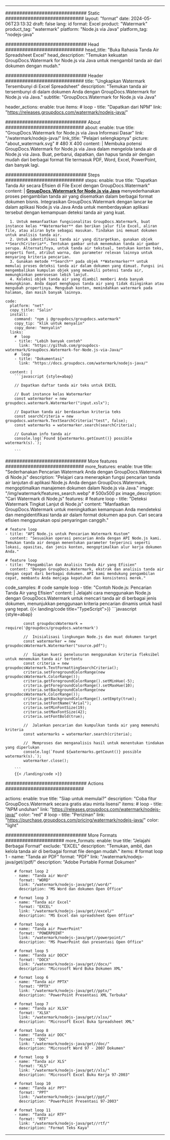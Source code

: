 
---
############################# Static ############################
layout: "format"
date:  2024-05-06T23:13:32
draft: false
lang: id
format: Excel
product: "Watermark"
product_tag: "watermark"
platform: "Node.js via Java"
platform_tag: "nodejs-java"

############################# Head ############################
head_title: "Buka Rahasia Tanda Air Spreadsheet Excel"
head_description: "Temukan kekuatan GroupDocs.Watermark for Node.js via Java untuk mengambil tanda air dari dokumen dengan mudah."

############################# Header ############################
title: "Ungkapkan Watermark Tersembunyi di Excel Spreadsheet" 
description: "Temukan tanda air tersembunyi di dalam dokumen Anda dengan GroupDocs.Watermark for Node.js via Java."
subtitle: "GroupDocs.Watermark for Node.js via Java" 

header_actions:
  enable: true
  items:
    #  loop
    - title: "Dapatkan dari NPM"
      link: "https://releases.groupdocs.com/watermark/nodejs-java/"
      
############################# About ############################
about:
    enable: true
    title: "GroupDocs.Watermark for Node.js via Java Informasi Dasar"
    link: "/watermark/nodejs-java/"
    link_title: "Pelajari selengkapnya"
    picture: "about_watermark.svg" # 480 X 400
    content: |
       Membuka potensi GroupDocs.Watermark for Node.js via Java dalam mengelola tanda air di Node.js via Java. Buat, perbarui, dapatkan, dan hapus tanda air dengan mudah dari berbagai format file termasuk PDF, Word, Excel, PowerPoint, dan banyak lagi.

############################# Steps ############################
steps:
    enable: true
    title: "Dapatkan Tanda Air secara Efisien di File Excel dengan GroupDocs.Watermark"
    content: |
      **[GroupDocs.Watermark for Node.js via Java](https://products.groupdocs.com/watermark/nodejs-java/)** menyederhanakan proses pengambilan tanda air yang disematkan dalam berbagai format dokumen bisnis. Integrasikan GroupDocs.Watermark dengan lancar ke dalam aplikasi Node.js via Java Anda untuk memberdayakan aplikasi tersebut dengan kemampuan deteksi tanda air yang kuat.
      
      1. Untuk memanfaatkan fungsionalitas GroupDocs.Watermark, buat instance kelas **Watermarker** dan berikan jalur file Excel, aliran file, atau aliran byte sebagai masukan. Tindakan ini memuat dokumen untuk analisis tanda air.
      2. Untuk identifikasi tanda air yang ditargetkan, gunakan objek **SearchCriteria**. Tentukan gambar untuk menemukan tanda air gambar serupa. Alternatifnya, untuk tanda air tekstual, tentukan konten teks, properti font, atribut warna, dan parameter relevan lainnya untuk menyaring kriteria pencarian.
      3. Gunakan metode **Search** pada objek **Watermarker** untuk memulai proses deteksi tanda air dalam dokumen yang dimuat. Fungsi ini mengembalikan kumpulan objek yang mewakili potensi tanda air, memungkinkan pemrosesan lebih lanjut.
      4. Koleksi objek tanda air yang diambil memberi Anda banyak kemungkinan. Anda dapat menghapus tanda air yang tidak diinginkan atau mengubah propertinya. Mengubah konten, memindahkan watermark pada halaman, dan masih banyak lainnya.
   
    code:
      platform: "net"
      copy_title: "Salin"
      install:
        command: "npm i @groupdocs/groupdocs.watermark"
        copy_tip: "klik untuk menyalin"
        copy_done: "menyalin"
      links:
        #  loop
        - title: "Lebih banyak contoh"
          link: "https://github.com/groupdocs-watermark/GroupDocs.Watermark-for-Node.js-via-Java/"
        #  loop
        - title: "Dokumentasi"
          link: "https://docs.groupdocs.com/watermark/nodejs-java/"
          
      content: |
        ```javascript {style=abap}

        // Dapatkan daftar tanda air teks untuk EXCEL

        // Buat instance kelas Watermarker
        const watermarker = new groupdocs.watermark.Watermarker("input.xslx");
        
        // Dapatkan tanda air berdasarkan kriteria teks
        const searchCriteria = new groupdocs.watermark.TextSearchCriteria("test", false);
        const watermarks = watermarker.search(searchCriteria);

        // Gunakan info tanda air
        console.log(`Found ${watermarks.getCount()} possible watermark(s).`);
        
        ```            

############################# More features ############################
more_features:
  enable: true
  title: "Sederhanakan Pencarian Watermark Anda dengan GroupDocs.Watermark di Node.js"
  description: "Pelajari cara menerapkan fungsi pencarian tanda air lanjutan di aplikasi Node.js Anda dengan GroupDocs.Watermark, mengoptimalkan manajemen dokumen dalam Node.js via Java."
  image: "/img/watermark/features_search.webp" # 500x500 px
  image_description: "Cari Watermark di Node.js"
  features:
    # feature loop
    - title: "Deteksi Watermark Tingkat Lanjut di Node.js"
      content: "Manfaatkan GroupDocs.Watermark untuk meningkatkan kemampuan Anda mendeteksi dan mengidentifikasi tanda air dalam format dokumen apa pun. Cari secara efisien menggunakan opsi penyaringan canggih."

    # feature loop
    - title: "API Node.js untuk Pencarian Watermark Kustom"
      content: "Sesuaikan operasi pencarian Anda dengan API Node.js kami. Temukan tanda air dengan menentukan parameter terperinci seperti lokasi, opasitas, dan jenis konten, mengoptimalkan alur kerja dokumen Anda."

    # feature loop
    - title: "Pengambilan dan Analisis Tanda Air yang Efisien"
      content: "Dengan GroupDocs.Watermark, ekstrak dan analisis tanda air dengan cepat dari berbagai dokumen. API kami mendukung pengambilan cepat, membantu Anda menjaga kepatuhan dan konsistensi merek."
      
  code_samples:
    # code sample loop
    - title: "Contoh Node.js: Pencarian Tanda Air yang Efisien"
      content: |
        Jelajahi cara menggunakan Node.js dengan GroupDocs.Watermark untuk mencari tanda air di berbagai jenis dokumen, menunjukkan penggunaan kriteria pencarian dinamis untuk hasil yang tepat.
        {{< landing/code title="TypeScript">}}
        ```javascript {style=abap}
        
            const groupdocsWatermark = require('@groupdocs/groupdocs.watermark')

            //  Inisialisasi lingkungan Node.js dan muat dokumen target
            const watermarker = new groupdocsWatermark.Watermarker("source.pdf");

            //  Siapkan kueri penelusuran menggunakan kriteria fleksibel untuk menemukan tanda air tertentu
            const criteria = new groupdocsWatermark.TextFormattingSearchCriteria();
            criteria.setForegroundColorRange(new groupdocsWatermark.ColorRange());
            criteria.getForegroundColorRange().setMinHue(-5);
            criteria.getForegroundColorRange().setMaxHue(10);
            criteria.setBackgroundColorRange(new groupdocsWatermark.ColorRange());
            criteria.getBackgroundColorRange().setEmpty(true);
            criteria.setFontName("Arial");
            criteria.setMinFontSize(19);
            criteria.setMaxFontSize(42);
            criteria.setFontBold(true);
  
            //  Jalankan pencarian dan kumpulkan tanda air yang memenuhi kriteria
            const watermarks = watermarker.search(criteria);

            //  Memproses dan menganalisis hasil untuk menentukan tindakan yang diperlukan
            console.log(`Found ${watermarks.getCount()} possible watermark(s).`);
            watermarker.close();

        ```
        {{< /landing/code >}}


############################# Actions ############################

actions:
  enable: true
  title: "Siap untuk memulai?"
  description: "Coba fitur GroupDocs.Watermark secara gratis atau minta lisensi"
  items:
    #  loop
    - title: "NPM unduhan"
      link: "https://releases.groupdocs.com/watermark/nodejs-java/"
      color: "red"
        #  loop
    - title: "Perizinan"
      link: "https://purchase.groupdocs.com/pricing/watermark/nodejs-java/"
      color: "light"


############################# More Formats #####################
more_formats:
    enable: true
    title: "Jelajahi Berbagai Format"
    exclude: "EXCEL"
    description: "Temukan, ambil, dan kelola tanda air di berbagai format file dengan mudah."
    items: 
        # format loop 1
        - name: "Tanda air PDF"
          format: "PDF"
          link: "/watermark/nodejs-java/get//pdf/"
          description: "Adobe Portable Format Dokumen"

        # format loop 2
        - name: "Tanda air Word"
          format: "WORD"
          link: "/watermark/nodejs-java/get//word/"
          description: "MS Word dan dokumen Open Office"
          
        # format loop 3
        - name: "Tanda air Excel"
          format: "EXCEL"
          link: "/watermark/nodejs-java/get//excel/"
          description: "MS Excel dan spreadsheet Open Office"

        # format loop 4
        - name: "Tanda air PowerPoint"
          format: "POWERPOINT"
          link: "/watermark/nodejs-java/get//powerpoint/"
          description: "MS PowerPoint dan presentasi Open Office"

        # format loop 5
        - name: "Tanda air DOCX"
          format: "DOCX"
          link: "/watermark/nodejs-java/get//docx/"
          description: "Microsoft Word Buka Dokumen XML"
          
        # format loop 6
        - name: "Tanda air PPTX"
          format: "PPTX"
          link: "/watermark/nodejs-java/get//pptx/"
          description: "PowerPoint Presentasi XML Terbuka"
          
        # format loop 7
        - name: "Tanda air XLSX"
          format: "XLSX"
          link: "/watermark/nodejs-java/get//xlsx/"
          description: "Microsoft Excel Buka Spreadsheet XML"

        # format loop 8
        - name: "Tanda air DOC"
          format: "DOC"
          link: "/watermark/nodejs-java/get//doc/"
          description: "Microsoft Word 97 - 2007 Dokumen"

        # format loop 9
        - name: "Tanda air XLS"
          format: "XLS"
          link: "/watermark/nodejs-java/get//xls/"
          description: "Microsoft Excel Buku Kerja 97-2003"

        # format loop 10
        - name: "Tanda air PPT"
          format: "PPT"
          link: "/watermark/nodejs-java/get//ppt/"
          description: "PowerPoint Presentasi 97-2003"

        # format loop 11
        - name: "Tanda air RTF"
          format: "RTF"
          link: "/watermark/nodejs-java/get//rtf/"
          description: "Format Teks Kaya"

---